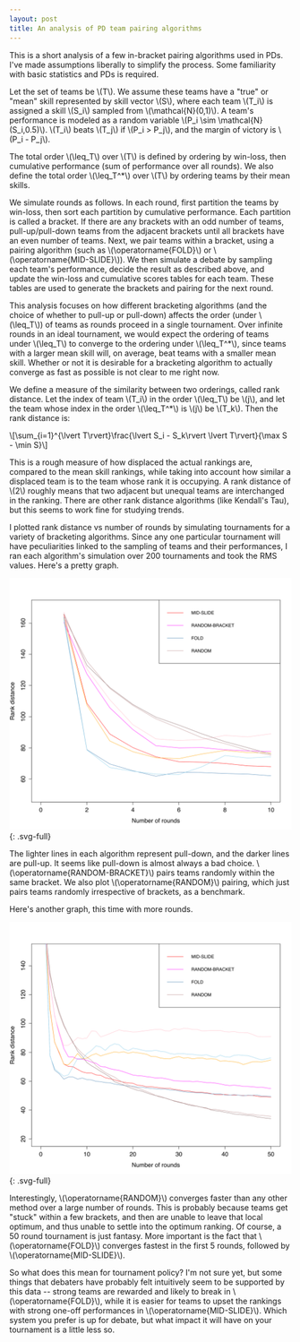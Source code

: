 ```yaml
---
layout: post
title: An analysis of PD team pairing algorithms
---
```


This is a short analysis of a few in-bracket pairing algorithms used in PDs. I've made assumptions liberally to simplify the process. Some familiarity with basic statistics and PDs is required.

Let the set of teams be \\(T\\). We assume these teams have a "true" or "mean" skill represented by skill vector \\(S\\), where each team \\(T_i\\) is assigned a skill \\(S_i\\) sampled from \\(\mathcal{N}(0,1)\\). A team's performance is modeled as a random variable \\(P_i \sim \mathcal{N}(S_i,0.5)\\). \\(T_i\\) beats \\(T_j\\) if \\(P_i > P_j\\), and the margin of victory is \\(P_i - P_j\\).

The total order \\(\leq_T\\) over \\(T\\) is defined by ordering by win-loss, then cumulative performance (sum of performance over all rounds). We also define the total order \\(\leq_T^*\\) over \\(T\\) by ordering teams by their mean skills.

We simulate rounds as follows. In each round, first partition the teams by win-loss, then sort each partition by cumulative performance. Each partition is called a bracket. If there are any brackets with an odd number of teams, pull-up/pull-down teams from the adjacent brackets until all brackets have an even number of teams. Next, we pair teams within a bracket, using a pairing algorithm (such as \\(\operatorname{FOLD}\\) or \\(\operatorname{MID-SLIDE}\\)). We then simulate a debate by sampling each team's performance, decide the result as described above, and update the win-loss and cumulative scores tables for each team. These tables are used to generate the brackets and pairing for the next round.

This analysis focuses on how different bracketing algorithms (and the choice of whether to pull-up or pull-down) affects the order (under \\(\leq_T\\)) of teams as rounds proceed in a single tournament. Over infinite rounds in an ideal tournament, we would expect the ordering of teams under \\(\leq_T\\) to converge to the ordering under \\(\leq_T^*\\), since teams with a larger mean skill will, on average, beat teams with a smaller mean skill. Whether or not it is desirable for a bracketing algorithm to actually converge as fast as possible is not clear to me right now.

We define a measure of the similarity between two orderings, called rank distance. Let the index of team \\(T_i\\) in the order \\(\leq_T\\) be \\(j\\), and let the team whose index in the order \\(\leq_T^*\\) is \\(j\\) be \\(T_k\\). Then the rank distance is:

\\[\sum_{i=1}^{\lvert T\rvert}\frac{\lvert S_i - S_k\rvert \lvert T\rvert}{\max S - \min S}\\]

This is a rough measure of how displaced the actual rankings are, compared to the mean skill rankings, while taking into account how similar a displaced team is to the team whose rank it is occupying. A rank distance of \\(2\\) roughly means that two adjacent but unequal teams are interchanged in the ranking. There are other rank distance algorithms (like Kendall's Tau), but this seems to work fine for studying trends.

I plotted rank distance vs number of rounds by simulating tournaments for a variety of bracketing algorithms. Since any one particular tournament will have peculiarities linked to the sampling of teams and their performances, I ran each algorithm's simulation over 200 tournaments and took the RMS values. Here's a pretty graph.

![image](/assets/svg/rank_dist_v_rounds_10.svg){: .svg-full}

The lighter lines in each algorithm represent pull-down, and the darker lines are pull-up. It seems like pull-down is almost always a bad choice. \\(\operatorname{RANDOM-BRACKET}\\) pairs teams randomly within the same bracket. We also plot \\(\operatorname{RANDOM}\\) pairing, which just pairs teams randomly irrespective of brackets, as a benchmark.

Here's another graph, this time with more rounds.

![image](/assets/svg/rank_dist_v_rounds_50.svg){: .svg-full}

Interestingly, \\(\operatorname{RANDOM}\\) converges faster than any other method over a large number of rounds. This is probably because teams get "stuck" within a few brackets, and then are unable to leave that local optimum, and thus unable to settle into the optimum ranking. Of course, a 50 round tournament is just fantasy. More important is the fact that \\(\operatorname{FOLD}\\) converges fastest in the first 5 rounds, followed by \\(\operatorname{MID-SLIDE}\\).

So what does this mean for tournament policy? I'm not sure yet, but some things that debaters have probably felt intuitively seem to be supported by this data -- strong teams are rewarded and likely to break in \\(\operatorname{FOLD}\\), while it is easier for teams to upset the rankings with strong one-off performances in \\(\operatorname{MID-SLIDE}\\). Which system you prefer is up for debate, but what impact it will have on your tournament is a little less so.

<script type="text/javascript"
src="http://cdn.mathjax.org/mathjax/latest/MathJax.js?config=TeX-AMS-MML_HTMLorMML">
</script>
